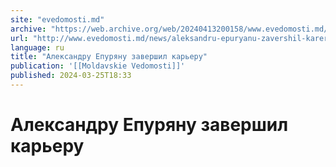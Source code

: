 ```yaml
---
site: "evedomosti.md"
archive: "https://web.archive.org/web/20240413200158/www.evedomosti.md/news/aleksandru-epuryanu-zavershil-kareru"
url: "http://www.evedomosti.md/news/aleksandru-epuryanu-zavershil-kareru"
language: ru
title: "Александру Епуряну завершил карьеру"
publication: '[[Moldavskie Vedomosti]]'
published: 2024-03-25T18:33
---
```


# Александру Епуряну завершил карьеру

